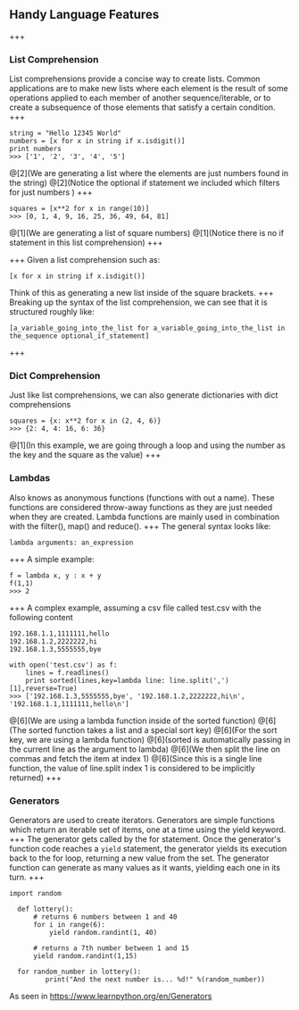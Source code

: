 ## Handy Language Features
+++
### List Comprehension
List comprehensions provide a concise way to create lists. Common applications are to make new lists where each element is the result of some operations applied to each member of another sequence/iterable, or to create a subsequence of those elements that satisfy a certain condition.
+++
```
string = "Hello 12345 World"
numbers = [x for x in string if x.isdigit()]
print numbers
>>> ['1', '2', '3', '4', '5']
```
@[2](We are generating a list where the elements are just numbers found in the string)
@[2](Notice the optional if statement we included which filters for just numbers )
+++
```
squares = [x**2 for x in range(10)]
>>> [0, 1, 4, 9, 16, 25, 36, 49, 64, 81]
```
@[1](We are generating a list of square numbers)
@[1](Notice there is no if statement in this list comprehension)
+++
<!--  
    http://www.pythonforbeginners.com/basics/list-comprehensions-in-python
    https://docs.python.org/2/tutorial/datastructures.html
 -->
+++
Given a list comprehension such as:
```
[x for x in string if x.isdigit()]
```
Think of this as generating a new list inside of the square brackets.
+++
Breaking up the syntax of the list comprehension, we can see that it is structured roughly like:
```
[a_variable_going_into_the_list for a_variable_going_into_the_list in the_sequence optional_if_statement]
```
+++
### Dict Comprehension
Just like list comprehensions, we can also generate dictionaries with dict comprehensions
```
squares = {x: x**2 for x in (2, 4, 6)}
>>> {2: 4, 4: 16, 6: 36}
```
@[1](In this example, we are going through a loop and using the number as the key and the square as the value)
+++
### Lambdas
Also knows as anonymous functions (functions with out a name).  These functions are considered throw-away functions as they are just needed when they are created. Lambda functions are mainly used in combination with the filter(), map() and reduce().
+++
The general syntax looks like:
```
lambda arguments: an_expression
```
+++
A simple example:
```
f = lambda x, y : x + y
f(1,1)
>>> 2
```
<!-- https://www.python-course.eu/lambda.php -->
+++
A complex example, assuming a csv file called test.csv with the following content
```
192.168.1.1,1111111,hello
192.168.1.2,2222222,hi
192.168.1.3,5555555,bye
```
```
with open('test.csv') as f:
    lines = f.readlines()
    print sorted(lines,key=lambda line: line.split(',')[1],reverse=True)
>>> ['192.168.1.3,5555555,bye', '192.168.1.2,2222222,hi\n', '192.168.1.1,1111111,hello\n']
```
@[6](We are using a lambda function inside of the sorted function)
@[6](The sorted function takes a list and a special sort key)
@[6](For the sort key, we are using a lambda function)
@[6](sorted is automatically passing in the current line as the argument to lambda)
@[6](We then split the line on commas and fetch the item at index 1)
@[6](Since this is a single line function, the value of line.split index 1 is considered to be implicitly returned)
+++
### Generators
<!--  https://www.learnpython.org/en/Generators -->
Generators are used to create iterators. Generators are simple functions which return an iterable set of items, one at a time using the yield keyword.
+++
The generator gets called by the for statement. Once the generator's function code reaches a `yield` statement, the generator yields its execution back to the for loop, returning a new value from the set. The generator function can generate as many values as it wants, yielding each one in its turn.
+++
```
import random

  def lottery():
      # returns 6 numbers between 1 and 40
      for i in range(6):
          yield random.randint(1, 40)

      # returns a 7th number between 1 and 15
      yield random.randint(1,15)

  for random_number in lottery():
         print("And the next number is... %d!" %(random_number))
```
As seen in https://www.learnpython.org/en/Generators
